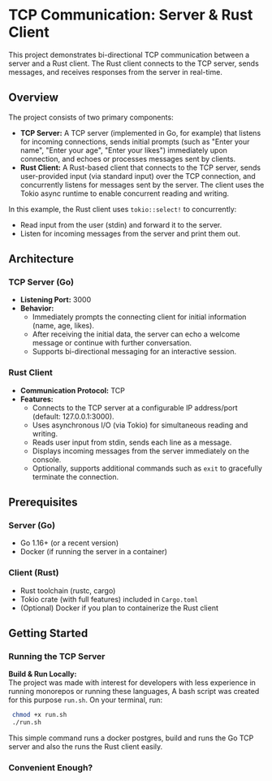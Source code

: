 # TCP Communication: Server & Rust Client

This project demonstrates bi-directional TCP communication between a server and a Rust client. The Rust client connects to the TCP server, sends messages, and receives responses from the server in real-time.

## Overview

The project consists of two primary components:

- **TCP Server:** A TCP server (implemented in Go, for example) that listens for incoming connections, sends initial prompts (such as "Enter your name", "Enter your age", "Enter your likes") immediately upon connection, and echoes or processes messages sent by clients.
- **Rust Client:** A Rust-based client that connects to the TCP server, sends user-provided input (via standard input) over the TCP connection, and concurrently listens for messages sent by the server. The client uses the Tokio async runtime to enable concurrent reading and writing.

In this example, the Rust client uses `tokio::select!` to concurrently:
- Read input from the user (stdin) and forward it to the server.
- Listen for incoming messages from the server and print them out.

## Architecture

### TCP Server (Go)
- **Listening Port:** 3000  
- **Behavior:**  
  - Immediately prompts the connecting client for initial information (name, age, likes).
  - After receiving the initial data, the server can echo a welcome message or continue with further conversation.
  - Supports bi-directional messaging for an interactive session.

### Rust Client
- **Communication Protocol:** TCP
- **Features:**
  - Connects to the TCP server at a configurable IP address/port (default: 127.0.0.1:3000).
  - Uses asynchronous I/O (via Tokio) for simultaneous reading and writing.
  - Reads user input from stdin, sends each line as a message.
  - Displays incoming messages from the server immediately on the console.
  - Optionally, supports additional commands such as `exit` to gracefully terminate the connection.

## Prerequisites

### Server (Go)
- Go 1.16+ (or a recent version)
- Docker (if running the server in a container)

### Client (Rust)
- Rust toolchain (rustc, cargo)
- Tokio crate (with full features) included in `Cargo.toml`
- (Optional) Docker if you plan to containerize the Rust client

## Getting Started

### Running the TCP Server

 **Build & Run Locally:**  
   The project was made with interest for developers with less experience in running monorepos or running these languages, A bash script was created for this purpose `run.sh`. On your terminal, run:
   ```bash
    chmod +x run.sh
    ./run.sh
   ```

This simple command runs a docker postgres, build and runs the Go TCP server and also the runs the Rust client easily.

### Convenient Enough?
